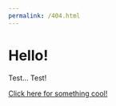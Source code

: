 ```yaml
---
permalink: /404.html
---
```

Hello!
======

Test... Test!

[Click here for something cool!](/assets/images/rickrolled.jpg)